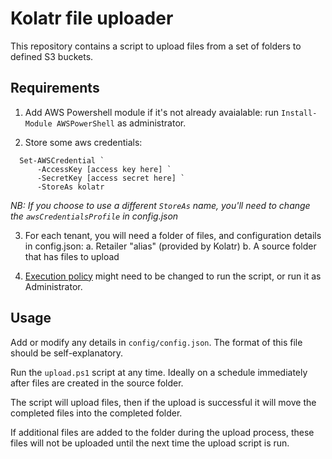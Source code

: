 # Kolatr file uploader

This repository contains a script to upload files from a set of folders to defined S3 buckets.

## Requirements

1. Add AWS Powershell module if it's not already avaialable: run `Install-Module AWSPowerShell` as administrator.

2. Store some aws credentials:

``` 
  Set-AWSCredential `
      -AccessKey [access key here] `
      -SecretKey [access secret here] `
      -StoreAs kolatr
```

*NB: If you choose to use a different `StoreAs` name, you'll need to change the `awsCredentialsProfile` in config.json*

3. For each tenant, you will need a folder of files, and configuration details in config.json:
 a. Retailer "alias" (provided by Kolatr)
 b. A source folder that has files to upload

4. [Execution policy](https://learn.microsoft.com/en-us/powershell/module/microsoft.powershell.security/set-executionpolicy?view=powershell-7.4) might need to be changed to run the script, or run it as Administrator.

## Usage

Add or modify any details in `config/config.json`. The format of this file should be self-explanatory.

Run the `upload.ps1` script at any time. Ideally on a schedule immediately after files are created in the source folder.

The script will upload files, then if the upload is successful it will move the completed files into the completed folder.

If additional files are added to the folder during the upload process, these files will not be uploaded until the next time the upload script is run.

